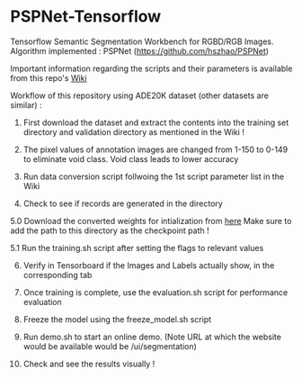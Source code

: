 # PSPNet-Tensorflow
Tensorflow Semantic Segmentation Workbench for RGBD/RGB Images. Algorithm implemented : PSPNet (https://github.com/hszhao/PSPNet)

Important information regarding the scripts and their parameters is available from this repo's [Wiki](https://github.com/amanjhunjhunwala/PSPNet-Tensorflow/wiki/Description-of-scripts-and-parameters)
 
Workflow of this repository using ADE20K dataset (other datasets are similar) :

1. First download the dataset and extract the contents into the training set directory and validation directory as mentioned in the Wiki !

2. The pixel values of annotation images are changed from 1-150 to 0-149 to eliminate void class. Void class leads to lower accuracy 

3. Run data conversion script follwoing the 1st script parameter list in the Wiki

4. Check to see if records are generated in the directory

5.0 Download the converted weights for intialization from [here](http://bit.do/PSP-TF-Initialization) 
Make sure to add the path to this directory as the checkpoint path ! 

5.1 Run the training.sh script after setting the flags to relevant values

6. Verify in Tensorboard if the Images and Labels actually show, in the corresponding tab

7. Once training is complete, use the evaluation.sh script for performance evaluation

8. Freeze the model using the freeze_model.sh script 

9. Run demo.sh to start an online demo. (Note URL at which the website would be available would be /ui/segmentation)

10. Check and see the results visually !
